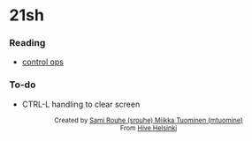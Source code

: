 # 21sh

### Reading
- [control ops](https://unix.stackexchange.com/questions/159513/what-are-the-shells-control-and-redirection-operators)

### To-do
- CTRL-L handling to clear screen

<div align='center'>
    <sub>Created by <a href='https://github.com/rouhija'>Sami Rouhe (srouhe) <a href='https://github.com/tuommii'>Miikka Tuominen (mtuomine)</a></sub>
</div>
<div align='center'>
    <sub>From <a href='https://www.hive.fi/en/'>Hive Helsinki</a></sub>
</div>
